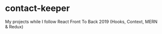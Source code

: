 # contact-keeper
My projects while I follow React Front To Back 2019 (Hooks, Context, MERN &amp; Redux)
